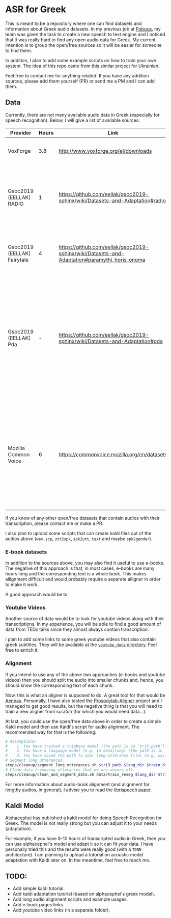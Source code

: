 # ASR for Greek

This is meant to be a repository where one can find datasets and information about Greek audio datasets. In my previous job at [Pobuca](https://www.pobuca.com/), my team was given the task to create a new speech to text engine and I noticed that it was really hard to find any open audio data for Greek. My current intention is to group the open/free sources so it will be easier for someone to find them. 

In addition, I plan to add some example scripts on how to train your own system. The idea of this repo came from [this](https://github.com/egorsmkv/speech-recognition-uk) similar project for Ukrainian.

Feel free to contact me for anything related. If you have any addition sources, please add them yourself (PR) or send me a PM and I can add them.

## Data

Currently, there are not many available audio data in Greek (especially for speech recognition). Below, I will give a list of available sources:

| Provider                    | Hours | Link                                                                                         | Description                                                                                                                                                                                                       |
|-----------------------------|-------|----------------------------------------------------------------------------------------------|-------------------------------------------------------------------------------------------------------------------------------------------------------------------------------------------------------------------|
| VoxForge                    | 3.8   | http://www.voxforge.org/el/downloads                                                         | Different users say random sentences.                                                                                                                                                                             |
| Gsoc2019 (EELLAK) RADIO     | 1     | https://github.com/eellak/gsoc2019-sphinx/wiki/Datasets-and-Adaptation#radio                 | Multiple Greek speakers of the Department of Journalism tell the news lasting 1 hour (medium size, different speakers).                                                                                           |
| Gsoc2019 (EELLAK) Fairytale | 4     | https://github.com/eellak/gsoc2019-sphinx/wiki/Datasets-and-Adaptation#paramythi_horis_onoma | Greek woman speaker reads a fairytale lasting 4 hours (large size, one speaker).                                                                                                                                  |
| Gsoc2019 (EELLAK) Pda       | -     | https://github.com/eellak/gsoc2019-sphinx/wiki/Datasets-and-Adaptation#pda                   | Recordings of Greek people asking questions about the weather, nearest hospitals, and pharmacies. It was created for the purposes of this diploma thesis (medium size, different speakers, very specific domain). |
| Mozilla Common Voice        | 6     | https://commonvoice.mozilla.org/en/datasets                                                  | Each entry in the dataset consists of a unique MP3 and corresponding text file. May also include demographic metadata like age, sex, and accent that can help train the accuracy of speech recognition engines.   |


If you know of any other open/free datasets that contain audios with their transcription, please contact me or make a PR.

I also plan to upload some scripts that can create kaldi files out of the audios above (`wav.scp`, `utt2spk`, `spk2utt`, `text` and maybe `spk2gender`).

### E-book datasets

In addition to the sources above, you may also find it useful to use e-books. The negative of this approach is that, in most cases, e-books are many hours long and the corresponding text is a whole book. This makes allignment difficult and would probably require a separate alligner in order to make it work. 

A good approach would be to 

### Youtube Videos

Another source of data would be to look for youtube videos along with their transcriptions. In my experience, you will be able to find a good amount of data from TEDx talks since they almost always contain transcription.

I plan to add some links to some greek youtube videos that also contain greek subtitles. They will be available at the [`youtube_data` directory](/youtube_data/). Feel free to enrich it.


### Alignment

If you intend to use any of the above two approaches (e-books and youtube videos) then you should split the audio into smaller chunks and, hence, you should know the corresponding text of each chunk. 

Now, this is what an aligner is supposed to do. A great tool for that would be [Aeneas](https://github.com/readbeyond/aeneas). Personally, I have also tested the [Prosodylab-Aligner](https://github.com/prosodylab/Prosodylab-Aligner) project and I managed to get good results, but the negative thing is that you will need to train a new aligner from scratch (for which you would need data...). 

At last, you could use the open/free data above in order to create a simple Kaldi model and then use Kaldi's script for audio alignment. The recommended way for that is the following:
```bash
# Assumptions: 
#    1. You have trained a triphone model (the path is in `tri3_path`)
#    2. You have a language model (e.g. in data/lang) (the path is in `lang_dir`)
#    3. You have saved the path to your long-utterance files (e.g. wav.scp) in a variable named `train_dir`.
# Segment long utterances.
steps/cleanup/segment_long_utterances.sh $tri3_path $lang_dir $train_dir data/train_reseg exp/segment_train_utts
# Clean data (removing utterances that we are unsure of).
steps/cleanup/clean_and_segment_data.sh data/train_reseg $lang_dir $tri3_path ${tri3_path}_cleanup data/train_cleaned
```

For more information about audio-book alignment (and alignment for lengthy audios, in general), I advise you to read the [librispeech paper](http://www.danielpovey.com/files/2015_icassp_librispeech.pdf).


## Kaldi Model

[Alphacephei]() has published a kaldi model for doing Speech Recognition for Greek. The model is not really strong but you can adjust it to your needs (adaptation). 

For example, if you have 8-10 hours of transcripted audio in Greek, then you can use alphacephei's model and adapt it so it can fit your data. I have personally tried this and the results were really good (with a `TDNN` architecture). I am planning to upload a tutorial on acoustic model adaptation with Kaldi later on. In the meantime, feel free to reach me.


## TODO:
- Add simple kaldi tutorial.
- Add kaldi adaptation tutorial (based on alphacephei's greek model).
- Add long audio alignment scripts and example usages.
- Add e-book pages links.
- Add youtube video links (in a separate folder).